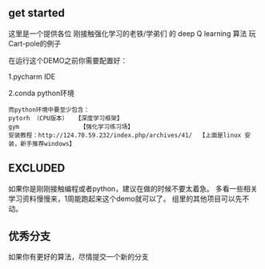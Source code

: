 ## get started
 这里是一个提供各位 刚接触强化学习的老铁/学弟们 的 deep Q learning  算法 玩Cart-pole的例子
 
在运行这个DEMO之前你需要配置好：

1.pycharm IDE

2.conda python环境

    而python环境中要至少包含：
    pytorh （CPU版本）  【深度学习框架】
    gym                 【强化学习练习场】
    安装教程：http://124.70.59.232/index.php/archives/41/  【上面是linux 安装，新手推荐windows】

## EXCLUDED
如果你是刚刚接触编程或者python，建议在做的时候不要太着急。
多看一些相关学习资料慢慢来，1周能跑起来这个demo就可以了。
组里的其他项目可以先不动。

## 优秀分支
如果你有更好的算法，尽情提交一个新的分支
